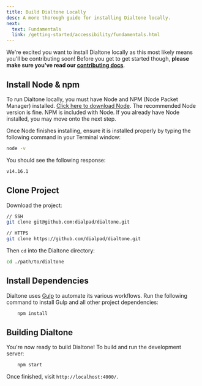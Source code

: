 ```yaml
---
title: Build Dialtone Locally
desc: A more thorough guide for installing Dialtone locally.
next:
  text: Fundamentals
  link: /getting-started/accessibility/fundamentals.html
---
```


We're excited you want to install Dialtone locally as this most likely means you'll be contributing soon! Before you get to get started though,  **please make sure you've read our [contributing docs](https://github.com/dialpad/dialtone/blob/master/.github/CONTRIBUTING.md)**.

## Install Node & npm

To run Dialtone locally, you must have Node and NPM (Node Packet Manager) installed. [Click here to download Node](https://nodejs.org/en/). The recommended Node version is fine. NPM is included with Node. If you already have Node installed, you may move onto the next step.

Once Node finishes installing, ensure it is installed properly by typing the following command in your Terminal window:

```bash
node -v
```

You should see the following response:

```bash
v14.16.1
```

## Clone Project

Download the project:

```bash
// SSH
git clone git@github.com:dialpad/dialtone.git

// HTTPS
git clone https://github.com/dialpad/dialtone.git
```

Then `cd` into the Dialtone directory:

```bash
cd ./path/to/dialtone
```

## Install Dependencies

Dialtone uses [Gulp](https://gulpjs.com/) to automate its various workflows. Run the following command to install Gulp and all other project dependencies:

```bash
    npm install
```

## Building Dialtone

You're now ready to build Dialtone! To build and run the development server:

```bash
    npm start
```

Once finished, visit `http://localhost:4000/`.
